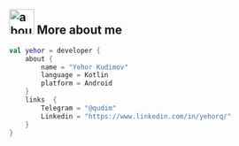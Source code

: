 ## <img width="45" alt="about" src="https://raw.github.com/elizarov/elizarov/master/about.png"> More about me
```kotlin
val yehor = developer {
    about {
        name = "Yehor Kudimov"
        language = Kotlin
        platform = Android
    } 
    links  {
        Telegram = "@qudim"
        Linkedin = "https://www.linkedin.com/in/yehorq/"
    }
}
```
